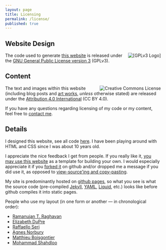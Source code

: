 ```yaml
---
layout: page
title: Licensing
permalink: /license/
published: true
---
```


<h2>Website Design</h2>

<a href="//www.gnu.org/licenses/gpl-3.0.en.html"><img class="imgright" src="//www.gnu.org/graphics/gplv3-127x51.png" alt=" [GPLv3 Logo] " style="float: right; padding-left: 1em;"></a>

The code used to generate [this website](//github.com/oliviaguest/oliviaguest.github.io) is released under the <a href="//www.gnu.org/licenses/gpl-3.0.en.html">GNU General Public License version 3</a> (GPLv3).


<h2>Content</h2>

<a rel="license" href="http://creativecommons.org/licenses/by/4.0/"><img alt="Creative Commons License" style="float: right; padding-left: 1em;" src="https://i.creativecommons.org/l/by/4.0/88x31.png" /></a>

The text and images within this website (including blog posts and [art works](//art.oliviaguest.com), *unless* otherwise stated) are released under the <a href="http://creativecommons.org/licenses/by/4.0/">Attribution 4.0 International</a> (CC BY 4.0).

If you have any questions regarding licensing of my code or my content, feel free to <a href="mailto:contact@oliviaguest.com?Subject=Licensing" target="_top">contact me</a>.

<h2>Details</h2>


I designed this website, see all code [here](//github.com/oliviaguest/oliviaguest.github.io). I have been playing around with HTML and CSS since I was about 10 years old.

I appreciate the nice feedback I get from people. If you really like it, [you may use this website](https://github.com/oliviaguest/oliviaguest.github.io/blob/master/LICENSE) as a template for building your own. I would especially appreciate it if you [forked it](//github.com/oliviaguest/oliviaguest.github.io) on github and/or dropped me a message if you did use it, as opposed to [view-source'ing and copy-pasting](https://twitter.com/o_guest/status/696758773235458048).

My site is predominantly hosted on <a href="//pages.github.com/">github pages</a>, so what you see is what the source code (pre-compiled [Jekyll](//jekyllrb.com/), [YAML](//yaml.org/), [Liquid](//github.com/Shopify/liquid/wiki), etc.) looks like before github compiles it into static pages.

People who use my layout (in one form or another — in chronological order):

<!--+ [Mojtaba Khodadadi](http://users.ictp.it/~mkhodada/)-->
+ [Ramanujan T. Raghavan](http://rtraghavan.com/)
+ [Elizabeth DuPre](https://emdupre.github.io/)
+ [Raffaello Seri](https://raffaelloseri.github.io/)
+ [Agnes Norbury](https://agnesnorbury.github.io)
+ [Matthieu Boisgontier](https://matthieuboisgontier.com)
+ [Mohammad Shahdloo](http://shahdloo.bilkent.edu.tr/)
